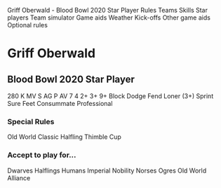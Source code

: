 ﻿
Griff Oberwald - Blood Bowl 2020 Star Player
Rules
Teams
Skills
Star players
Team simulator
Game aids
Weather
Kick-offs
Other game aids
Optional rules
# Griff Oberwald
## Blood Bowl 2020 Star Player
280 K
MV
S
AG
P
AV
7
4
2+
3+
9+
Block
Dodge
Fend
Loner (3+)
Sprint
Sure Feet
Consummate Professional
### Special Rules
Old World Classic
Halfling Thimble Cup
### Accept to play for...
Dwarves
Halflings
Humans
Imperial Nobility
Norses
Ogres
Old World Alliance
